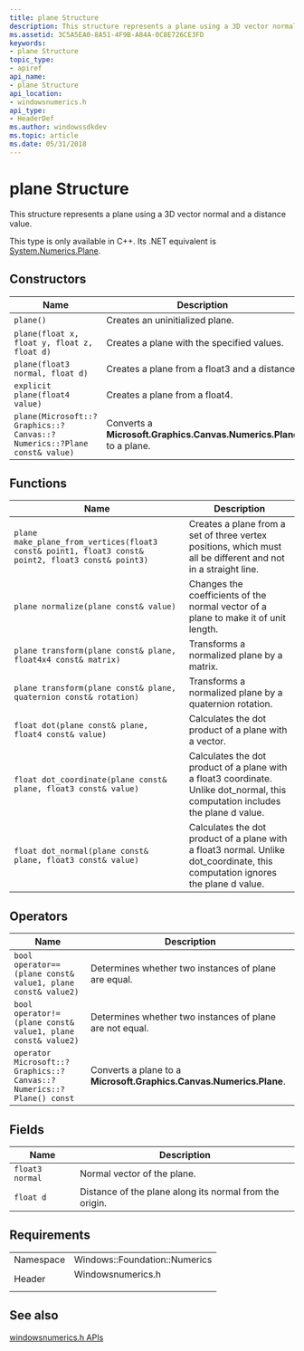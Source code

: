 ```yaml
---
title: plane Structure
description: This structure represents a plane using a 3D vector normal and a distance value.
ms.assetid: 3C5A5EA0-8A51-4F9B-A84A-0C8E726CE3FD
keywords:
- plane Structure
topic_type:
- apiref
api_name:
- plane Structure
api_location:
- windowsnumerics.h
api_type:
- HeaderDef
ms.author: windowssdkdev
ms.topic: article
ms.date: 05/31/2018
---
```


# plane Structure

This structure represents a plane using a 3D vector normal and a distance value.

This type is only available in C++. Its .NET equivalent is [System.Numerics.Plane](https://msdn.microsoft.com/library/windows/apps/System.Numerics.Plane).

## Constructors



| Name                                                                   | Description                                                         |
|------------------------------------------------------------------------|---------------------------------------------------------------------|
| `plane()`                                                              | Creates an uninitialized plane.                                     |
| `plane(float x, float y, float z, float d)`                            | Creates a plane with the specified values.                          |
| `plane(float3 normal, float d)`                                        | Creates a plane from a float3 and a distance.                       |
| `explicit plane(float4 value)`                                         | Creates a plane from a float4.                                      |
| `plane(Microsoft::?Graphics::?Canvas::?Numerics::?Plane const& value)` | Converts a **Microsoft.Graphics.Canvas.Numerics.Plane** to a plane. |



 

## Functions



| Name                                                                                               | Description                                                                                                                      |
|----------------------------------------------------------------------------------------------------|----------------------------------------------------------------------------------------------------------------------------------|
| `plane make_plane_from_vertices(float3 const& point1, float3 const& point2, float3 const& point3)` | Creates a plane from a set of three vertex positions, which must all be different and not in a straight line.                    |
| `plane normalize(plane const& value)`                                                              | Changes the coefficients of the normal vector of a plane to make it of unit length.                                              |
| `plane transform(plane const& plane, float4x4 const& matrix)`                                      | Transforms a normalized plane by a matrix.                                                                                       |
| `plane transform(plane const& plane, quaternion const& rotation)`                                  | Transforms a normalized plane by a quaternion rotation.                                                                          |
| `float dot(plane const& plane, float4 const& value)`                                               | Calculates the dot product of a plane with a vector.                                                                             |
| `float dot_coordinate(plane const& plane, float3 const& value)`                                    | Calculates the dot product of a plane with a float3 coordinate. Unlike dot\_normal, this computation includes the plane d value. |
| `float dot_normal(plane const& plane, float3 const& value)`                                        | Calculates the dot product of a plane with a float3 normal. Unlike dot\_coordinate, this computation ignores the plane d value.  |



 

## Operators



| Name                                                                | Description                                                         |
|---------------------------------------------------------------------|---------------------------------------------------------------------|
| `bool operator== (plane const& value1, plane const& value2)`        | Determines whether two instances of plane are equal.                |
| `bool operator!= (plane const& value1, plane const& value2)`        | Determines whether two instances of plane are not equal.            |
| `operator Microsoft::?Graphics::?Canvas::?Numerics::?Plane() const` | Converts a plane to a **Microsoft.Graphics.Canvas.Numerics.Plane**. |



 

## Fields



| Name            | Description                                             |
|-----------------|---------------------------------------------------------|
| `float3 normal` | Normal vector of the plane.                             |
| `float d`       | Distance of the plane along its normal from the origin. |



 

## Requirements



|                      |                                                                                              |
|----------------------|----------------------------------------------------------------------------------------------|
| Namespace<br/> | Windows::Foundation::Numerics<br/>                                                     |
| Header<br/>    | <dl> <dt>Windowsnumerics.h</dt> </dl> |



## See also

<dl> <dt>

[windowsnumerics.h APIs](windowsnumerics-h-apis-portal.md)
</dt> </dl>

 

 





